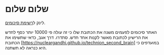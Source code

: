 # שלום שלום
לינק ל[רשימת סיכומים](https://notes.idofangbentov.site/%D7%A4%D7%A0%D7%92%D7%99%D7%99%D7%94+-+%D7%A8%D7%A9%D7%99%D7%9E%D7%AA+%D7%A1%D7%99%D7%9B%D7%95%D7%9E%D7%99%D7%9D).

האתר סיכומים לפעמים משנה את הכתובת שלו כי זה עולה פי 10000 יותר כסף לחדש את הרישיון לכתובת מאשר לקנות אחד חדש. סתדרו.
דרך אגב, כדאי שתשימו את הכתובת [https://nucleargandhi.github.io/technion_second_brain] במועדפים כי היא כנראה לא תשתנה.